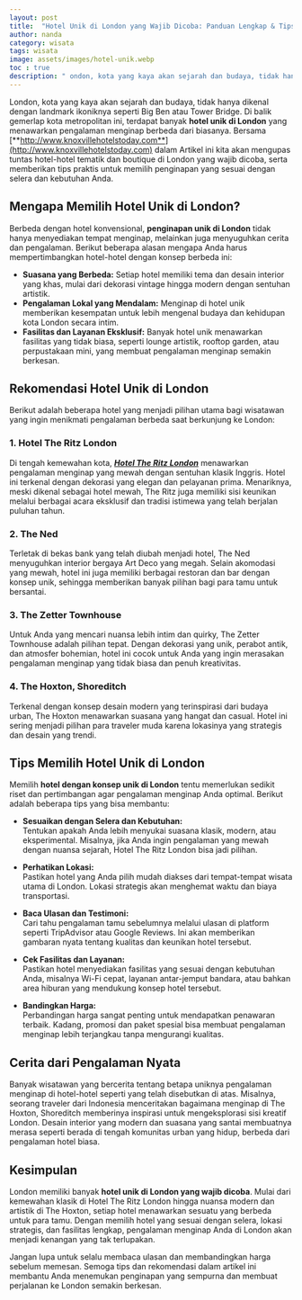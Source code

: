 ```yaml
---
layout: post
title:  "Hotel Unik di London yang Wajib Dicoba: Panduan Lengkap & Tips Memilih"
author: nanda
category: wisata
tags: wisata
image: assets/images/hotel-unik.webp
toc : true
description: " ondon, kota yang kaya akan sejarah dan budaya, tidak hanya dikenal dengan landmark ikoniknya seperti Big Ben atau Tower Bridge. Di balik gemerlap kota metropolitan ini, terdapat banyak hotel unik di london"
---
```


London, kota yang kaya akan sejarah dan budaya, tidak hanya dikenal dengan landmark ikoniknya seperti Big Ben atau Tower Bridge. Di balik gemerlap kota metropolitan ini, terdapat banyak **hotel unik di London** yang menawarkan pengalaman menginap berbeda dari biasanya. Bersama [**http://www.knoxvillehotelstoday.com**](http://www.knoxvillehotelstoday.com) dalam Artikel ini kita akan mengupas tuntas hotel-hotel tematik dan boutique di London yang wajib dicoba, serta memberikan tips praktis untuk memilih penginapan yang sesuai dengan selera dan kebutuhan Anda.

## Mengapa Memilih Hotel Unik di London?

Berbeda dengan hotel konvensional, **penginapan unik di London** tidak hanya menyediakan tempat menginap, melainkan juga menyuguhkan cerita dan pengalaman. Berikut beberapa alasan mengapa Anda harus mempertimbangkan hotel-hotel dengan konsep berbeda ini:

- **Suasana yang Berbeda:** Setiap hotel memiliki tema dan desain interior yang khas, mulai dari dekorasi vintage hingga modern dengan sentuhan artistik.
- **Pengalaman Lokal yang Mendalam:** Menginap di hotel unik memberikan kesempatan untuk lebih mengenal budaya dan kehidupan kota London secara intim.
- **Fasilitas dan Layanan Eksklusif:** Banyak hotel unik menawarkan fasilitas yang tidak biasa, seperti lounge artistik, rooftop garden, atau perpustakaan mini, yang membuat pengalaman menginap semakin berkesan.

## Rekomendasi Hotel Unik di London

Berikut adalah beberapa hotel yang menjadi pilihan utama bagi wisatawan yang ingin menikmati pengalaman berbeda saat berkunjung ke London:

### 1. Hotel The Ritz London

Di tengah kemewahan kota, [***Hotel The Ritz London***](http://www.knoxvillehotelstoday.com/eropa/eropa-hotel-the-ritz-london-london-inggris-%f0%9f%87%ac%f0%9f%87%a7/) menawarkan pengalaman menginap yang mewah dengan sentuhan klasik Inggris. Hotel ini terkenal dengan dekorasi yang elegan dan pelayanan prima. Menariknya, meski dikenal sebagai hotel mewah, The Ritz juga memiliki sisi keunikan melalui berbagai acara eksklusif dan tradisi istimewa yang telah berjalan puluhan tahun.

### 2. The Ned

Terletak di bekas bank yang telah diubah menjadi hotel, The Ned menyuguhkan interior bergaya Art Deco yang megah. Selain akomodasi yang mewah, hotel ini juga memiliki berbagai restoran dan bar dengan konsep unik, sehingga memberikan banyak pilihan bagi para tamu untuk bersantai.

### 3. The Zetter Townhouse

Untuk Anda yang mencari nuansa lebih intim dan quirky, The Zetter Townhouse adalah pilihan tepat. Dengan dekorasi yang unik, perabot antik, dan atmosfer bohemian, hotel ini cocok untuk Anda yang ingin merasakan pengalaman menginap yang tidak biasa dan penuh kreativitas.

### 4. The Hoxton, Shoreditch

Terkenal dengan konsep desain modern yang terinspirasi dari budaya urban, The Hoxton menawarkan suasana yang hangat dan casual. Hotel ini sering menjadi pilihan para traveler muda karena lokasinya yang strategis dan desain yang trendi.

## Tips Memilih Hotel Unik di London

Memilih **hotel dengan konsep unik di London** tentu memerlukan sedikit riset dan pertimbangan agar pengalaman menginap Anda optimal. Berikut adalah beberapa tips yang bisa membantu:

- **Sesuaikan dengan Selera dan Kebutuhan:**  
  Tentukan apakah Anda lebih menyukai suasana klasik, modern, atau eksperimental. Misalnya, jika Anda ingin pengalaman yang mewah dengan nuansa sejarah, Hotel The Ritz London bisa jadi pilihan.

- **Perhatikan Lokasi:**  
  Pastikan hotel yang Anda pilih mudah diakses dari tempat-tempat wisata utama di London. Lokasi strategis akan menghemat waktu dan biaya transportasi.

- **Baca Ulasan dan Testimoni:**  
  Cari tahu pengalaman tamu sebelumnya melalui ulasan di platform seperti TripAdvisor atau Google Reviews. Ini akan memberikan gambaran nyata tentang kualitas dan keunikan hotel tersebut.

- **Cek Fasilitas dan Layanan:**  
  Pastikan hotel menyediakan fasilitas yang sesuai dengan kebutuhan Anda, misalnya Wi-Fi cepat, layanan antar-jemput bandara, atau bahkan area hiburan yang mendukung konsep hotel tersebut.

- **Bandingkan Harga:**  
  Perbandingan harga sangat penting untuk mendapatkan penawaran terbaik. Kadang, promosi dan paket spesial bisa membuat pengalaman menginap lebih terjangkau tanpa mengurangi kualitas.

## Cerita dari Pengalaman Nyata

Banyak wisatawan yang bercerita tentang betapa uniknya pengalaman menginap di hotel-hotel seperti yang telah disebutkan di atas. Misalnya, seorang traveler dari Indonesia menceritakan bagaimana menginap di The Hoxton, Shoreditch memberinya inspirasi untuk mengeksplorasi sisi kreatif London. Desain interior yang modern dan suasana yang santai membuatnya merasa seperti berada di tengah komunitas urban yang hidup, berbeda dari pengalaman hotel biasa.

## Kesimpulan

London memiliki banyak **hotel unik di London yang wajib dicoba**. Mulai dari kemewahan klasik di Hotel The Ritz London hingga nuansa modern dan artistik di The Hoxton, setiap hotel menawarkan sesuatu yang berbeda untuk para tamu. Dengan memilih hotel yang sesuai dengan selera, lokasi strategis, dan fasilitas lengkap, pengalaman menginap Anda di London akan menjadi kenangan yang tak terlupakan.

Jangan lupa untuk selalu membaca ulasan dan membandingkan harga sebelum memesan. Semoga tips dan rekomendasi dalam artikel ini membantu Anda menemukan penginapan yang sempurna dan membuat perjalanan ke London semakin berkesan.
